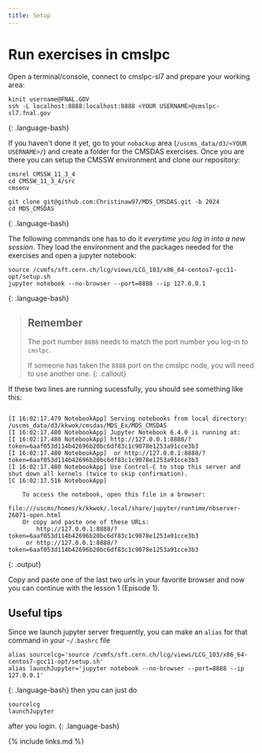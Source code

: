 ```yaml
---
title: Setup
---
```


# Run exercises in cmslpc

Open a terminal/console, connect to cmslpc-sl7 and prepare your working area:

~~~
kinit username@FNAL.GOV
ssh -L localhost:8888:localhost:8888 <YOUR USERNAME>@cmslpc-sl7.fnal.gov
~~~
{: .language-bash}


If you haven't done it yet, go to your `nobackup` area (`/uscms_data/d3/<YOUR USERNAME>/`) and create a folder for the CMSDAS exercises. Once you are there you can setup the CMSSW environment and clone our repository:

~~~
cmsrel CMSSW_11_3_4
cd CMSSW_11_3_4/src
cmsenv

git clone git@github.com:Christinaw97/MDS_CMSDAS.git -b 2024
cd MDS_CMSDAS 
~~~
{: .language-bash}


The following commands one has to do it *everytime you log in into a new session*. They load the
environment and the packages needed for the exercises and open a jupyter notebook:
~~~
source /cvmfs/sft.cern.ch/lcg/views/LCG_103/x86_64-centos7-gcc11-opt/setup.sh
jupyter notebook --no-browser --port=8888 --ip 127.0.0.1
~~~
{: .language-bash}

> ## Remember
> The port number `8888` needs to match the port number you log-in to `cmslpc`.
> 
> If someone has taken the `8888` port on the cmslpc node, you will need to use another one. 
{: .callout}

If these two lines are running sucessfully, you should see something like this:
~~~

[I 16:02:17.479 NotebookApp] Serving notebooks from local directory: /uscms_data/d3/kkwok/cmsdas/MDS_Ex/MDS_CMSDAS
[I 16:02:17.480 NotebookApp] Jupyter Notebook 6.4.0 is running at:
[I 16:02:17.480 NotebookApp] http://127.0.0.1:8888/?token=6aaf053d114b42696b20bc6df83c1c9078e1253a91cce3b3
[I 16:02:17.480 NotebookApp]  or http://127.0.0.1:8888/?token=6aaf053d114b42696b20bc6df83c1c9078e1253a91cce3b3
[I 16:02:17.480 NotebookApp] Use Control-C to stop this server and shut down all kernels (twice to skip confirmation).
[C 16:02:17.516 NotebookApp] 
    
    To access the notebook, open this file in a browser:
        file:///uscms/homes/k/kkwok/.local/share/jupyter/runtime/nbserver-26071-open.html
    Or copy and paste one of these URLs:
        http://127.0.0.1:8888/?token=6aaf053d114b42696b20bc6df83c1c9078e1253a91cce3b3
     or http://127.0.0.1:8888/?token=6aaf053d114b42696b20bc6df83c1c9078e1253a91cce3b3
~~~
{: .output}

Copy and paste one of the last two urls in your favorite browser and now you can continue with the lesson 1 (Episode 1).


## Useful tips

Since we launch jupyter server frequently, you can make an `alias` for that command in your `~/.bashrc` file
~~~
alias sourcelcg='source /cvmfs/sft.cern.ch/lcg/views/LCG_103/x86_64-centos7-gcc11-opt/setup.sh'
alias launchJupyter='jupyter notebook --no-browser --port=8888 --ip 127.0.0.1'
~~~
{: .language-bash}
then you can just do 
~~~
sourcelcg
launchJupyter
~~~
after you login.
{: .language-bash}


{% include links.md %}
